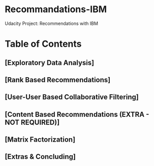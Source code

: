 # Recommandations-IBM
Udacity Project: Recommendations with IBM

# Table of Contents

## [Exploratory Data Analysis]
## [Rank Based Recommendations]
## [User-User Based Collaborative Filtering]
## [Content Based Recommendations (EXTRA - NOT REQUIRED)]
## [Matrix Factorization]
## [Extras & Concluding]
